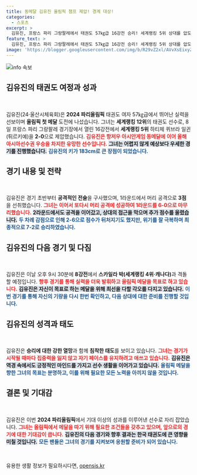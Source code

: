 ```yaml
---
title: 동메달 김유진 올림픽 챔프 제압! 경계 대상!
categories:
  - 스포츠
excerpt: >
  김유진, 프랑스 파리 그랑팔레에서 태권도 57㎏급 16강전 승리! 세계랭킹 5위 상대를 압도하며 올림픽 메달 도전의 첫 발을 내딛었다. 다음 경기 기대감 고조!
feature_text: >
  김유진, 프랑스 파리 그랑팔레에서 태권도 57㎏급 16강전 승리! 세계랭킹 5위 상대를 압도하며 올림픽 메달 도전의 첫 발을 내딛었다. 다음 경기 기대감 고조!
image: 'https://blogger.googleusercontent.com/img/b/R29vZ2xl/AVvXsEixyZcFfHzMRdzZMjFBmAUKJYCLCGyLL1o632UiGVXcaFdKo_bkvkuCioo0uUKlGfBVcT3P84aROyZIXSBEx3Aw5nCQ3pTgDom1WDC4m8eifvWiAmWEEVb4x6G_l8C0QH225ldMjyaFvpxGEBGNO37VmDTDMHGhJPq73UglMfDca1-0aw/s1600/blogspot.png'
---
```


<p><img src="https://blogger.googleusercontent.com/img/b/R29vZ2xl/AVvXsEixyZcFfHzMRdzZMjFBmAUKJYCLCGyLL1o632UiGVXcaFdKo_bkvkuCioo0uUKlGfBVcT3P84aROyZIXSBEx3Aw5nCQ3pTgDom1WDC4m8eifvWiAmWEEVb4x6G_l8C0QH225ldMjyaFvpxGEBGNO37VmDTDMHGhJPq73UglMfDca1-0aw/s1600/blogspot.png" alt="info 속보" /></p>

<h2 data-ke-size="size26">김유진의 태권도 여정과 성과</h2>

<p data-ke-size="size16">&nbsp;</p>

<p>김유진(24·울산시체육회)은 <strong>2024 파리올림픽</strong> 태권도 여자 57㎏급에서 뛰어난 실력을 선보이며 <strong>올림픽 첫 메달</strong> 도전에 나섰습니다. 그녀는 <strong>세계랭킹 12위</strong>의 태권도 선수로, 8일 프랑스 파리 그랑팔레 경기장에서 열린 16강전에서 <strong>세계랭킹 5위</strong> 하티체 퀴브라 일귄(튀르키예)을 <strong>2-0</strong>으로 제압했습니다. <b><span style="color: #ee2323;">김유진은 항저우 아시안게임 동메달에 이어 올해 아시아선수권 우승을 차지한 유망한 선수입니다.</span></b> <b><span style="background-color: #21538527;">그녀는 어렵지 않게 예상보다 우세한 경기를 진행했습니다.</span></b> <b><span style="color: #1a5490;">김유진의 키가 183cm로 큰 장점이 되었습니다.</span></b></p>

<h2 data-ke-size="size26">경기 내용 및 전략</h2>

<p data-ke-size="size16">&nbsp;</p>

<p>김유진은 경기 초반부터 <strong>공격적인 전술</strong>을 구사했으며, 1라운드에서 머리 공격으로 <strong>3점</strong>을 선취했습니다. <b><span style="color: #ee2323;">그녀는 이어서 또다시 머리 공격에 성공하여 1라운드를 6-0으로 마무리했습니다.</span></b> <b><span style="background-color: #21538527;">2라운드에서도 공격을 이어갔고, 상대의 접근을 막으며 추가 점수를 올렸습니다.</span></b> <b><span style="color: #1a5490;">두 차례 감점으로 인해 2-6으로 점수가 뒤처지기도 했지만, 위기를 잘 극복하며 최종적으로 7-2로 승리하였습니다.</span></b></p>

<h2 data-ke-size="size26">김유진의 다음 경기 및 다짐</h2>

<p data-ke-size="size16">&nbsp;</p>

<p>김유진은 이날 오후 9시 30분에 <strong>8강전</strong>에서 <strong>스카일라 박(세계랭킹 4위·캐나다)</strong>과 격돌할 예정입니다. <b><span style="color: #ee2323;">향후 경기를 통해 실력을 더욱 발휘하고 올림픽 메달을 목표로 하고 있습니다.</span></b> <b><span style="background-color: #21538527;">김유진은 자신이 목표로 하는 메달을 위해 최선을 다할 각오를 다지고 있습니다.</span></b> <b><span style="color: #1a5490;">이번 경기를 통해 자신의 기량을 다시 한번 확인하고, 다음 상대에 대한 준비를 진행할 것입니다.</span></b></p>

<h2 data-ke-size="size26">김유진의 성격과 태도</h2>

<p data-ke-size="size16">&nbsp;</p>

<p>김유진은 <strong>승리에 대한 강한 열망</strong>과 함께 <strong>침착한 태도</strong>를 보이고 있습니다. <b><span style="color: #ee2323;">그녀는 경기가 시작될 때마다 집중력을 잃지 않고 자기 페이스를 유지하려고 애쓰고 있습니다.</span></b> <b><span style="background-color: #21538527;">김유진은 역경 속에서도 긍정적인 마인드를 가지고 선수 생활을 이어가고 있습니다.</span></b> <b><span style="color: #1a5490;">올림픽 메달을 향한 그녀의 목표는 분명하고, 이를 위해 필요한 모든 노력을 아끼지 않을 것입니다.</span></b></p>

<h2 data-ke-size="size26">결론 및 기대감</h2>

<p data-ke-size="size16">&nbsp;</p>

<p>김유진은 이번 <strong>2024 파리올림픽</strong>에서 기대 이상의 성과를 이루어낸 선수로 자리 잡았습니다. <b><span style="color: #ee2323;">그녀는 올림픽에서 메달을 따기 위해 필요한 조건들을 갖추고 있으며, 앞으로의 경기에 대한 기대감이 큽니다.</span></b> <b><span style="background-color: #21538527;">김유진의 다음 경기와 향후 결과는 한국 태권도에 큰 영향을 미칠 것입니다.</span></b> <b><span style="color: #1a5490;">모든 팬들은 그녀의 경기를 지켜보며 응원할 준비가 되어 있습니다.</span></b></p>

<p data-ke-size="size16">&nbsp;</p>
유용한 생활 정보가 필요하시다면, <a href="https://opensis.kr" rel="dofollow">opensis.kr</a>


